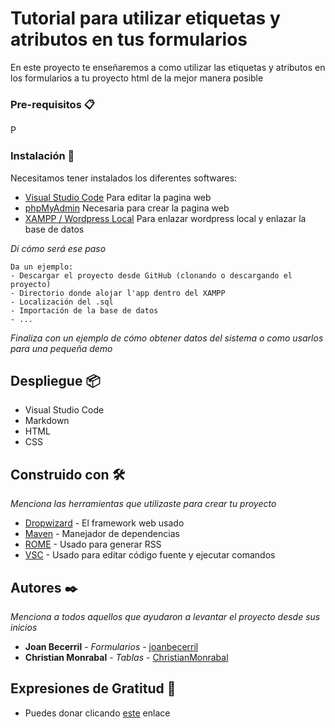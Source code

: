 ﻿# Tutorial para utilizar etiquetas y atributos en tus formularios

En este proyecto te enseñaremos a como utilizar las etiquetas y atributos en los formularios a tu proyecto html de la mejor manera posible

### Pre-requisitos 📋

P

### Instalación 🔧

Necesitamos tener instalados los diferentes softwares:
- [Visual Studio Code](https://code.visualstudio.com/download) Para editar la pagina web
- [phpMyAdmin](https://www.phpmyadmin.net/) Necesaria para crear la pagina web
- [XAMPP / Wordpress Local](https://www.apachefriends.org/es/index.html) Para enlazar wordpress local y enlazar la base de datos

_Dí cómo será ese paso_

```
Da un ejemplo:
- Descargar el proyecto desde GitHub (clonando o descargando el proyecto)
- Directorio donde alojar l'app dentro del XAMPP
- Localización del .sql
- Importación de la base de datos
- ...
```

_Finaliza con un ejemplo de cómo obtener datos del sistema o como usarlos para una pequeña demo_


## Despliegue 📦

- Visual Studio Code
- Markdown
- HTML
- CSS

## Construido con 🛠️

_Menciona las herramientas que utilizaste para crear tu proyecto_

* [Dropwizard](http://www.dropwizard.io/1.0.2/docs/) - El framework web usado
* [Maven](https://maven.apache.org/) - Manejador de dependencias
* [ROME](https://rometools.github.io/rome/) - Usado para generar RSS
* [VSC](https://code.visualstudio.com/) - Usado para editar código fuente y ejecutar comandos

## Autores ✒️

_Menciona a todos aquellos que ayudaron a levantar el proyecto desde sus inicios_

* **Joan Becerril** - *Formularios* - [joanbecerril](https://github.com/joanbecerril/)
* **Christian Monrabal** - *Tablas* - [ChristianMonrabal](https://github.com/ChristianMonrabal/)

## Expresiones de Gratitud 🎁

* Puedes donar clicando [este](https://tuputamadre.com/) enlace
